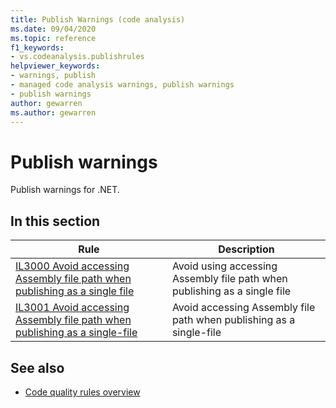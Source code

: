 ```yaml
---
title: Publish Warnings (code analysis)
ms.date: 09/04/2020
ms.topic: reference
f1_keywords:
- vs.codeanalysis.publishrules
helpviewer_keywords:
- warnings, publish
- managed code analysis warnings, publish warnings
- publish warnings
author: gewarren
ms.author: gewarren
---
```

# Publish warnings

Publish warnings for .NET.

## In this section

|Rule|Description|
|----------|-----------------|
|[IL3000 Avoid accessing Assembly file path when publishing as a single file](../code-quality/il3000.md)|Avoid using accessing Assembly file path when publishing as a single file|
|[IL3001 Avoid accessing Assembly file path when publishing as a single-file](../code-quality/il3001.md)|Avoid accessing Assembly file path when publishing as a single-file|

## See also

- [Code quality rules overview](code-analysis-warnings-for-managed-code-by-checkid.md)
